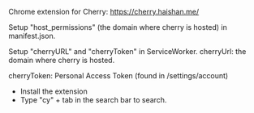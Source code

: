 Chrome extension for Cherry: https://cherry.haishan.me/

Setup "host_permissions" (the domain where cherry is hosted) in manifest.json.

Setup "cherryURL" and "cherryToken" in ServiceWorker.
cherryUrl: the domain where cherry is hosted.

cherryToken: Personal Access Token (found in /settings/account)


- Install the extension
- Type "cy" + tab in the search bar to search.
